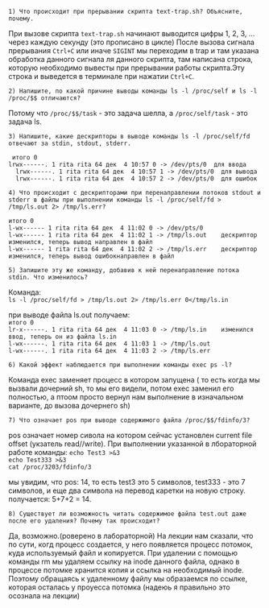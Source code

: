 	1) Что происходит при прерывании скрипта text-trap.sh? Объясните, почему.
	
При вызове скрипта `text-trap.sh` начинают выводится цифры 1, 2, 3, ... через каждую секунду (это прописано в цикле)
После вызова сигнала прерывания `Ctrl+C` или иначе `SIGINT` мы переходим в trap и там указана обработка данного сигнала ля данного скрипта, там написана строка, которую необходимо вывесты при прерывании работы скрипта.Эту строка и выведется в терминале при нажатии `Ctrl+C`.  

	2) Напишите, по какой причине выводы команды ls -l /proc/self и ls -l /proc/$$ отличаются?
	
Потому что `/proc/$$/task` - это задача шелла, а `/proc/self/task` - это задача ls.  

	3) Напишите, какие дескрипторы в выводе команды ls -l /proc/self/fd отвечают за stdin, stdout, stderr. 

 ` итого 0`  
  `lrwx------. 1 rita rita 64 дек  4 10:57 0 -> /dev/pts/0 	для ввода`  
`  lrwx------. 1 rita rita 64 дек  4 10:57 1 -> /dev/pts/0	для вывода`  
`  lrwx------. 1 rita rita 64 дек  4 10:57 2 -> /dev/pts/0 	для ошибок`  

	4) Что происходит с дескрипторами при перенаправлении потоков stdout и stderr в файлы при выполнении команды ls -l /proc/self/fd > /tmp/ls.out 2> /tmp/ls.err?

`итого 0  `  
`l-wx------ 1 rita rita 64 дек  4 11:02 0 -> /dev/pts/0`  	
`l-wx------ 1 rita rita 64 дек  4 11:02 1 -> /tmp/ls.out	дескриптор изменился, теперь вывод направлен в файл`  
`l-wx------ 1 rita rita 64 дек  4 11:02 2 -> /tmp/ls.err	дескриптор изменился, теперь вывод ошибокнаправлен в файл`  

	5) Запишите эту же команду, добавив к ней перенаправление потока stdin. Что изменилось?

Команда:  
`ls -l /proc/self/fd > /tmp/ls.out 2> /tmp/ls.err 0</tmp/ls.in`

при выводе файла ls.out получаем:  
`итого 0`  
`lr-x------. 1 rita rita 64 дек  4 11:03 0 -> /tmp/ls.in 	изменился ввод, теперь он из файла ls.in`  
`l-wx------. 1 rita rita 64 дек  4 11:03 1 -> /tmp/ls.out`  
`l-wx------. 1 rita rita 64 дек  4 11:03 2 -> /tmp/ls.err`  

	6) Какой эффект наблюдается при выполнении команды exec ps -l?
	
Команда exec заменяет процесс в котором запущена ( то есть когда мы вызвали дочерний sh, то мы его видели, потом exec заменил его полностью, а птоом просто вернул нам выполнение в изначальном варианте, до вызова дочернего sh)  

	7) Что означает pos при выводе содержимого файла /proc/$$/fdinfo/3?
	
pos означает номер сивола на котором сейчас установлен current file offset (укзатель read//write). При выполнении указанной в лбораторной работе команды:
`echo Test3 >&3`  
`echo Test333 >&3`  
`cat /proc/3203/fdinfo/3 `  

мы увидим, что pos:	14, то есть test3 это 5 символов, test333 - это 7 символов, и еще два символа на перевод каретки на новую строку. получается: 5+7+2 = 14.  

	8) Существует ли возможность читать содержимое файла test.out даже после его удаления? Почему так происходит?
	
Да, возможно.(роверено в лабораторной)
На лекции нам сказали, что по сути, когд процесс создается, у него появляется процесс потомок, куда используемый файл и копируется. При удалении с помощью команды rm мы удаляем ссылку на inode данного файла, однако в процессе потомке хранится копия и ссылка на необходимый inode. Поэтому обращаясь к удаленному файлу мы образаемся по ссылке, которая осталась у проуесса потомка (надеюь я правильно это осознала на лекции)
